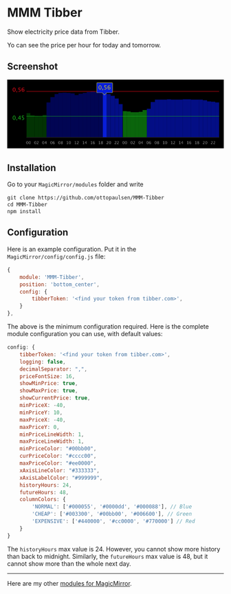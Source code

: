 # MMM Tibber

Show electricity price data from Tibber.

Yo can see the price per hour for today and tomorrow.

## Screenshot

![Screenshot](MMM-Tibber.png)


## Installation

Go to your `MagicMirror/modules` folder and write

    git clone https://github.com/ottopaulsen/MMM-Tibber
    cd MMM-Tibber
    npm install



## Configuration

Here is an example configuration. Put it in the `MagicMirror/config/config.js` file:

``` javascript
{
    module: 'MMM-Tibber',
    position: 'bottom_center',
    config: {
        tibberToken: '<find your token from tibber.com>',
    }
},
```

The above is the minimum configuration required. Here is the complete module configuration you can use, with default values:

``` javascript
config: {
    tibberToken: '<find your token from tibber.com>',
    logging: false,
    decimalSeparator: ",",
    priceFontSize: 16,
    showMinPrice: true,
    showMaxPrice: true,
    showCurrentPrice: true,
    minPriceX: -40,
    minPriceY: 10,
    maxPriceX: -40,
    maxPriceY: 0,
    minPriceLineWidth: 1,
    maxPriceLineWidth: 1,
    minPriceColor: "#00bb00",
    curPriceColor: "#cccc00",
    maxPriceColor: "#ee0000",
    xAxisLineColor: "#333333",
    xAxisLabelColor: "#999999",
    historyHours: 24,
    futureHours: 48,
    columnColors: {
        'NORMAL': ['#000055', '#0000dd', '#000088'], // Blue
        'CHEAP': ['#003300', '#00bb00', '#006600'], // Green
        'EXPENSIVE': ['#440000', '#cc0000', '#770000'] // Red
    }
}
```

The `historyHours` max value is 24. However, you cannot show more history than back to midnight. Similarly, the `futureHours` max value is 48, but it cannot show more than the whole next day.

<hr/>

Here are my other [modules for MagicMirror](https://github.com/ottopaulsen/magic).

